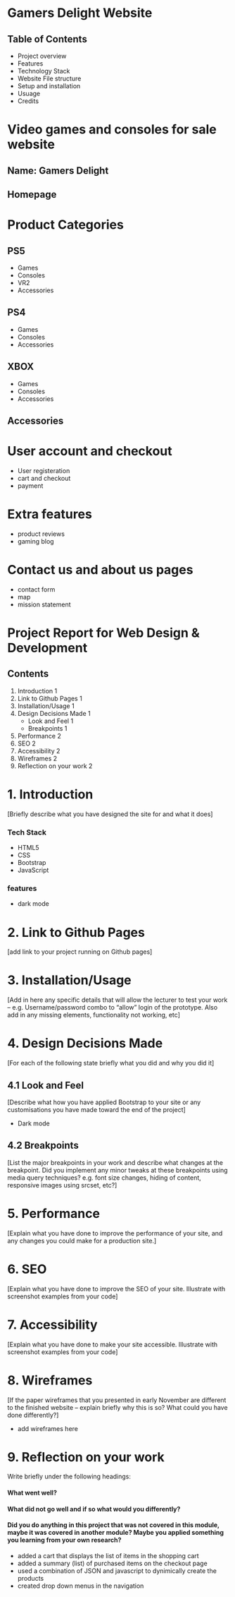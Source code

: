 # Gamers Delight Website 
## Table of Contents 
- Project overview 
- Features 
- Technology Stack 
- Website File structure 
- Setup and installation 
- Usuage 
- Credits 

####
# Video games and consoles for sale website  
## Name: Gamers Delight 


## Homepage 


# Product Categories 
## PS5
- Games
- Consoles 
- VR2
- Accessories 

## PS4 
- Games
- Consoles 
- Accessories 
 

## XBOX
- Games 
- Consoles 
- Accessories 

## Accessories 


# User account and checkout 
- User registeration 
- cart and checkout 
- payment 


# Extra features 
- product reviews 
- gaming blog 

# Contact us and about us pages 
- contact form 
- map 
- mission statement 

# Project Report for Web Design & Development
## Contents
1. Introduction	1
2. Link to Github Pages	1
3. Installation/Usage	1
4. Design Decisions Made	1
      - Look and Feel	1
    - Breakpoints	1
5. Performance	2
6. SEO	2
7. Accessibility	2
8. Wireframes	2
9. Reflection on your work	2
# 1. Introduction
[Briefly describe what you have designed the site for and what it does]

### Tech Stack
- HTML5 
- CSS 
- Bootstrap 
- JavaScript

### features 
- dark mode 

# 2. Link to Github Pages
[add link to your project running on Github pages]

# 3. Installation/Usage
[Add in here any specific details that will allow the lecturer to test your work – e.g. Username/password combo to “allow” login of the prototype. Also add in any missing elements, functionality not working, etc]

# 4. Design Decisions Made
[For each of the following state briefly what you did and why you did it]

## 4.1 Look and Feel
[Describe what how you have applied Bootstrap to your site or any customisations you have made toward the end of the project]

- Dark mode 


## 4.2 Breakpoints
[List the major breakpoints in your work  and describe what  changes at the breakpoint. Did you implement any minor tweaks at these breakpoints using media query techniques? e.g. font size changes, hiding of content, responsive images using srcset, etc?]

# 5. Performance
[Explain what you have done to improve the performance of your site, and any changes you could make for a production site.]

# 6. SEO
[Explain what you have done to improve the SEO of your site. Illustrate with screenshot examples from your code]

# 7. Accessibility
[Explain what you have done to make your site accessible. Illustrate with screenshot examples from your code]

# 8. Wireframes
[If the paper wireframes that you presented in early November are different to the finished website – explain briefly why this is so? What could you have done differently?]
- add wireframes here

# 9. Reflection on your work

Write briefly under the following headings:
#### What went well?

#### What did not go well and if so what would you differently?

#### Did you do anything in this project that was not covered in this module, maybe it was covered in another module? Maybe you applied something you learning from your own research?

- added a cart that displays the list of items in the shopping cart 
- added a summary (list) of purchased items on the checkout page 
- used a combination of JSON and javascript to dynimically create the products 
- created drop down menus in the navigation  




